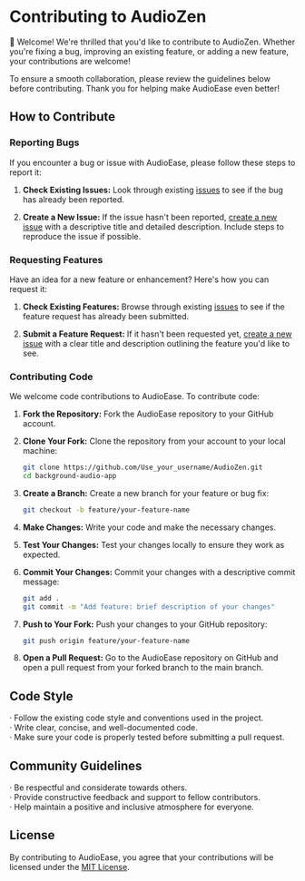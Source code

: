 # Contributing to AudioZen

👋 Welcome! We're thrilled that you'd like to contribute to AudioZen. Whether you're fixing a bug, improving an existing feature, or adding a new feature, your contributions are welcome!

To ensure a smooth collaboration, please review the guidelines below before contributing. Thank you for helping make AudioEase even better!

## How to Contribute

### Reporting Bugs

If you encounter a bug or issue with AudioEase, please follow these steps to report it:

1. **Check Existing Issues:** Look through existing [issues](https://github.com/shyama7004/AudioZen/issues) to see if the bug has already been reported.

2. **Create a New Issue:** If the issue hasn't been reported, [create a new issue](https://github.com/shayma7004/AudioZen/issues/new) with a descriptive title and detailed description. Include steps to reproduce the issue if possible.

### Requesting Features

Have an idea for a new feature or enhancement? Here's how you can request it:

1. **Check Existing Features:** Browse through existing [issues](https://github.com/shyama7004/AudioZen/issues) to see if the feature request has already been submitted.

2. **Submit a Feature Request:** If it hasn't been requested yet, [create a new issue](https://github.com/shyama7004/AudioZen/issues/new) with a clear title and description outlining the feature you'd like to see.

### Contributing Code

We welcome code contributions to AudioEase. To contribute code:

1. **Fork the Repository:** Fork the AudioEase repository to your GitHub account.

2. **Clone Your Fork:** Clone the repository from your account to your local machine:
   ```sh
   git clone https://github.com/Use_your_username/AudioZen.git
   cd background-audio-app
3. **Create a Branch:** Create a new branch for your feature or bug fix:
   ```sh
   git checkout -b feature/your-feature-name

4. **Make Changes:** Write your code and make the necessary changes.

5. **Test Your Changes:** Test your changes locally to ensure they work as expected.

6. **Commit Your Changes:** Commit your changes with a descriptive commit message:

   ```sh
   git add .
   git commit -m "Add feature: brief description of your changes"

7. **Push to Your Fork:** Push your changes to your GitHub repository:
   ```sh
   git push origin feature/your-feature-name
   
8. **Open a Pull Request:** Go to the AudioEase repository on GitHub and open a pull request from your forked branch to the main branch.

## Code Style
<div>· Follow the existing code style and conventions used in the project.</div>
<div>· Write clear, concise, and well-documented code.</div>
<div>· Make sure your code is properly tested before submitting a pull request.</div>

## Community Guidelines
<div>· Be respectful and considerate towards others.</div>
<div>· Provide constructive feedback and support to fellow contributors.</div>
<div>· Help maintain a positive and inclusive atmosphere for everyone.</div>

## License
By contributing to AudioEase, you agree that your contributions will be licensed under the [MIT License](https://github.com/shyama7004/AudioZen/blob/main/LICENSE).
